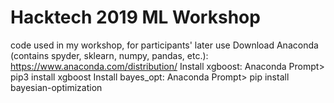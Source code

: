 # Hacktech 2019 ML Workshop
code used in my workshop, for participants' later use
Download Anaconda (contains spyder, sklearn, numpy, pandas, etc.): https://www.anaconda.com/distribution/
Install xgboost: Anaconda Prompt> pip3 install xgboost
Install bayes_opt: Anaconda Prompt> pip install bayesian-optimization
